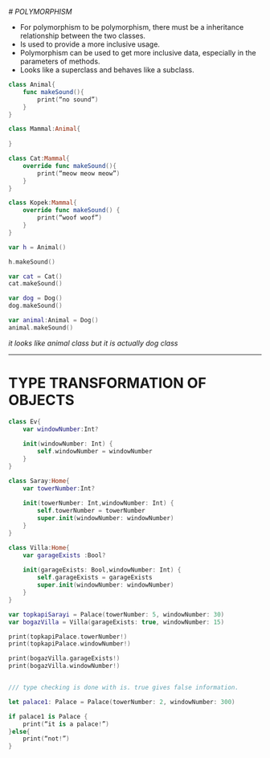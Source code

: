 _# POLYMORPHISM_
- For polymorphism to be polymorphism, there must be a inheritance relationship between the two classes.
- Is used to provide a more inclusive usage.
- Polymorphism can be used to get more inclusive data, especially in the parameters of methods.
- Looks like a superclass and behaves like a subclass.

```swift
class Animal{
    func makeSound(){
        print(“no sound”)
    }
}

class Mammal:Animal{
    
}

class Cat:Mammal{
    override func makeSound(){
        print(“meow meow meow”)
    }
}

class Kopek:Mammal{
    override func makeSound() {
        print(“woof woof”)
    }
}

var h = Animal()

h.makeSound()

var cat = Cat()
cat.makeSound()

var dog = Dog()
dog.makeSound()

var animal:Animal = Dog()
animal.makeSound()

```

_it looks like animal class but it is actually dog class_

-----------------------------

# TYPE TRANSFORMATION OF OBJECTS

```swift
class Ev{
    var windowNumber:Int?
    
    init(windowNumber: Int) {
        self.windowNumber = windowNumber
    }
}

class Saray:Home{
    var towerNumber:Int?
    
    init(towerNumber: Int,windowNumber: Int) {
        self.towerNumber = towerNumber
        super.init(windowNumber: windowNumber)
    }
}

class Villa:Home{
    var garageExists :Bool?
    
    init(garageExists: Bool,windowNumber: Int) {
        self.garageExists = garageExists
        super.init(windowNumber: windowNumber)
    }
}

var topkapiSarayi = Palace(towerNumber: 5, windowNumber: 30)
var bogazVilla = Villa(garageExists: true, windowNumber: 15)

print(topkapiPalace.towerNumber!)
print(topkapiPalace.windowNumber!)

print(bogazVilla.garageExists!)
print(bogazVilla.windowNumber!)


/// type checking is done with is. true gives false information.

let palace1: Palace = Palace(towerNumber: 2, windowNumber: 300)

if palace1 is Palace {
    print(“it is a palace!”)
}else{
    print(“not!”)
}
```


